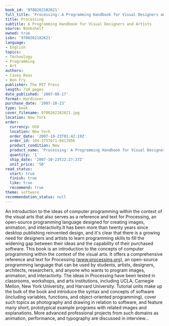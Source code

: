 ```yaml
---
book_id: '9780262182621'
full_title: 'Processing: A Programming Handbook for Visual Designers and Artists'
title: Processing
subtitle: A Programming Handbook for Visual Designers and Artists
source: Bookshelf
owned: true
isbn: '9780262182621'
language:
- English
topics:
- Technology
- Programming
- Art
authors:
- Casey Reas
- Ben Fry
publisher: The MIT Press
length: 710 pages
date_published: '2007-08-17'
format: Hardcover
purchase_date: '2007-10-23'
type: book
cover_filename: 9780262182621.jpg
location: New York
order:
  currency: USD
  location: New York
  order_date: '2007-10-23T01:42:19Z'
  order_id: 104-3757671-8417056
  product_condition: New
  product_name: 'Processing: A Programming Handbook for Visual Designers and Artists'
  quantity: '1'
  ship_date: '2007-10-23T22:27:37Z'
  unit_price: '50'
read_status:
  start: true
  finish: true
  like: true
  recommend: true
theme: software
recommendation_status: null
---
```

An introduction to the ideas of computer programming within the context of the visual arts that also serves as a reference and text for Processing, an open-source programming language designed for creating images, animation, and interactivity.It has been more than twenty years since desktop publishing reinvented design, and it's clear that there is a growing need for designers and artists to learn programming skills to fill the widening gap between their ideas and the capability of their purchased software. This book is an introduction to the concepts of computer programming within the context of the visual arts. It offers a comprehensive reference and text for Processing (www.processing.org), an open-source programming language that can be used by students, artists, designers, architects, researchers, and anyone who wants to program images, animation, and interactivity. The ideas in Processing have been tested in classrooms, workshops, and arts institutions, including UCLA, Carnegie Mellon, New York University, and Harvard University. Tutorial units make up the bulk of the book and introduce the syntax and concepts of software (including variables, functions, and object-oriented programming), cover such topics as photography and drawing in relation to software, and feature many short, prototypical example programs with related images and explanations. More advanced professional projects from such domains as animation, performance, and typography are discussed in interview...

